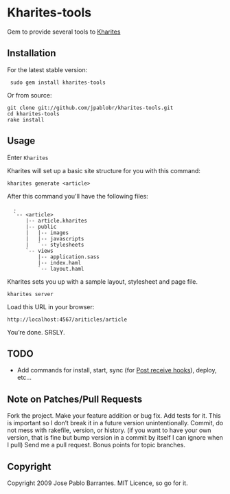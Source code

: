 # Kharites-tools

Gem to provide several tools to [Kharites](http://github.com/jpablobr/kharites)

## Installation ##

For the latest stable version:

` sudo gem install kharites-tools`

Or from source:

    git clone git://github.com/jpablobr/kharites-tools.git
    cd kharites-tools
    rake install

## Usage ##

Enter `Kharites`

Kharites will set up a basic site structure for you with this command:

    kharites generate <article>

After this command you'll have the following files:

      .
      `-- <article>
          |-- article.kharites
          |-- public
          |   |-- images
          |   |-- javascripts
          |   `-- stylesheets
          `-- views
              |-- application.sass
              |-- index.haml
              `-- layout.haml

Kharites sets you up with a sample layout, stylesheet and page file. 

    kharites server

Load this URL in your browser:

    http://localhost:4567/ariticles/article

You’re done. SRSLY.

## TODO ##

   * Add commands for install, start, sync (for [Post receive hooks](http://github.com/guides/post-receive-hooks)), deploy, etc...

## Note on Patches/Pull Requests ##

Fork the project.
Make your feature addition or bug fix.
Add tests for it. This is important so I don’t break it in a future version unintentionally.
Commit, do not mess with rakefile, version, or history. (if you want to have your own version, that is fine but bump version in a commit by itself I can ignore when I pull)
Send me a pull request. Bonus points for topic branches.

## Copyright ##

Copyright 2009 Jose Pablo Barrantes. MIT Licence, so go for it.
